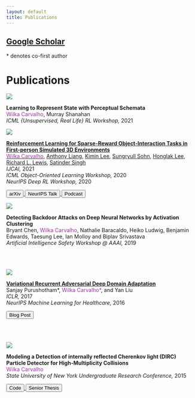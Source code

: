 ```yaml
---
layout: default
title: Publications
---
```

## [Google Scholar](https://scholar.google.com/citations?user=tvJTXwoAAAAJ&hl=en)

<p>* denotes co-first author</p>

<!-- <h1>Preprints</h1>
<div class="publications">
</div>
 -->

<h1> Publications</h1>
<div class="publications">


<!-- Perceptual Schemata -->
<div class="row publication">
<div class="col-sm-2 center">
<img class="pub-image responsive" src="{{ site.baseurl }}/publications/perceptual_schemata/architecture.png">
</div>
<div class="col-sm-7 center">
    <p>
    <strong>
      Learning to Represent State with Perceptual Schemata
    </strong> <br> 
    <span style="color: #9f30a5">Wilka Carvalho</span>, Murray Shanahan <br>
    <em> ICML {Unsupervised, Real Life} RL Workshop, </em> 2021 <br>
    </p>
</div>
</div>


<div class="row publication">
<div class="col-sm-2 center">
  <img class="pub-image responsive" src="{{ site.baseurl }}/files/publications/roma/toast-bread.png">
</div>
<div class="col-sm-7 center">
  <p>
  <strong>
    <a href="https://arxiv.org/abs/2010.15195">Reinforcement Learning for Sparse-Reward Object-Interaction Tasks in First-person Simulated 3D Environments</a>
    <!-- Reinforcement Learning for Sparse-Reward Object-Interaction Tasks in First-person Simulated 3D Environments -->
  </strong> 
  <br> 
  <a href="/"><span style="color: #9f30a5">Wilka Carvalho</span></a>,
  <a href="https://aliang8.github.io/">Anthony Liang</a>,
  <a href="https://sites.google.com/view/kiminlee">Kimin Lee</a>,
  <a href="https://sites.google.com/view/sungryull">Sungryull Sohn</a>,
  <a href="https://web.eecs.umich.edu/~honglak/">Honglak Lee</a>,
  <a href="http://www-personal.umich.edu/~rickl/">Richard L. Lewis</a>,
  <a href="https://web.eecs.umich.edu/~baveja/">Satinder Singh</a>
  <br>
  <em> IJCAI, </em> 2021 <br>
  <em> ICML Object-Oriented Learning Workshop, </em> 2020 <br>
  <em> NeurIPS Deep RL Workshop, </em> 2020
  </p>
  <div class="row pub-links">
  <p>
    <a href="https://arxiv.org/abs/2010.15195">
    <button type = "button" class = "btn btn-primary">
    arXiv
    </button>
    </a>
    <a href="https://slideslive.com/38938237/learning-objectinteraction-tasks-with-less-supervision-by-learning-an-attentive-objectmodel">
    <button type = "button" class = "btn btn-primary">
    NeurIPS Talk
    </button>
    </a>
    <a href="https://twimlai.com/relational-object-centric-agents-for-completing-simulated-household-tasks-with-wilka-carvalho/">
    <button type = "button" class = "btn btn-primary">
    Podcast
    </button>
    </a>
  </p>
  </div>
</div>
</div>

<!-- AAAI Safety -->
<div class="row publication">
  <div class="col-sm-2 center">
    <img class="pub-image responsive" src="{{ site.baseurl }}/files/publications/icml_2018_thumbnail.png">
  </div>
  <div class="col-sm-7 center">
    <p>
    <strong>
      Detecting Backdoor Attacks on Deep Neural Networks by Activation Clustering
    </strong> 
    <br> 
    Bryant Chen, <span style="color: #9f30a5">Wilka Carvalho</span>, Nathalie Baracaldo, Heiko Ludwig, Benjamin Edwards, Taesung Lee, Ian Molloy and Biplav Srivastava
    <br>
    <em>
    Artificial Intelligence Safety Workshop @ AAAI,
    </em> 2019
    </p>
  </div>
</div>


<br><br>
<div class="row publication">
  <div class="col-sm-2 center">
    <img class="pub-image responsive" src="{{ site.baseurl }}/files/publications/iclr_2017/figures/vrada_tsne.png">
  </div>
  <div class="col-sm-7 center">
    <p>
    <strong>
      <a href="{{ site.baseurl }}/files/publications/iclr_2017/iclr2017_VADA.pdf">Variational Recurrent Adversarial Deep Domain Adaptation</a>
    </strong> 
    <br> 
    Sanjay Purushotham*, <span style="color: #9f30a5">Wilka Carvalho*</span>, and Yan Liu
    <br>
    <em>
      ICLR,
    </em> 2017 <br>
    <em>
      NeurIPS Machine Learning for Healthcare,
    </em> 2016
    </p>
    <div class="row pub-links">
      <p>
        <a href="{{ site.baseurl }}/research/2017/04/23/vrada/">
        <button type = "button" class = "btn btn-primary">
        Blog Post
        </button>
        </a>
      </p>
    </div>
  </div>
</div>

<!-- NIPS ML4HC -->
<!-- <div class="row publication">
  <div class="col-sm-2 center">
    <img class="pub-image responsive" src="{{ site.baseurl }}/files/publications/iclr_2017/figures/vrada.png">
  </div>
  <div class="col-sm-7 center">
    <p>
    <strong>
      <a href="{{ site.baseurl }}/files/nips_2016/VADA_main.pdf">Variational Adversarial Deep Domain Adaptation for Health Care Time Series Analysis</a>
    </strong>
    <br>
    Sanjay Purushotham*, <span style="color: #9f30a5">Wilka Carvalho*</span>, and Yan Liu<br>
    <em>
      Neural Information Processing Systems Workshop on Machine Learning for Healthcare (NerurIPS ML4HC),
    </em> 2016
    <br>
    <span style="color: red">Spotlight</span>
    </p>
  </div>
</div>

 -->
<!-- Stony Brook -->
<br><br>
<div class="row publication">
  <div class="col-sm-2 center">
    <img class="pub-image responsive" src="{{ site.baseurl }}/files/dirc/beams.jpg">
  </div>
  <div class="col-sm-7 center">
    <p>
    <strong>
      Modeling a Detection of internally reflected Cherenkov light (DIRC) Particle Detector for High-Multiplicity Collisions
    </strong>
    <br>
    <span style="color: #9f30a5">Wilka Carvalho</span>
    <br>
    <em>
      State University of New York Undergraduate Research Conference,
    </em> 2015
    </p>
    <div class="row pub-links">
      <p>
        <a href="https://github.com/wcarvalho/dirc-detector">
          <button type = "button" class = "btn btn-primary">
          Code
          </button>
        </a>
        <a href="{{ site.baseurl }}/files/dirc/final_thesis.pdf">
          <button type = "button" class = "btn btn-primary">
          Senior Thesis
          </button>
        </a>
      </p>
    </div>
  </div>
</div>


</div>

